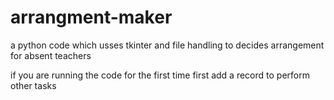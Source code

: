 # arrangment-maker
a python code which usses tkinter and file handling to decides arrangement for absent teachers

if you are running the code for the first time first add a record to perform other tasks
